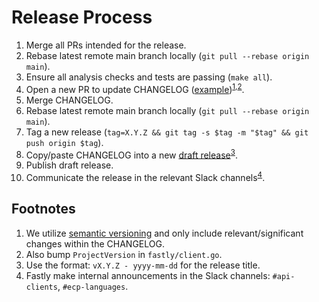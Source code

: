 # Release Process

1. Merge all PRs intended for the release.
2. Rebase latest remote main branch locally (`git pull --rebase origin main`).
3. Ensure all analysis checks and tests are passing (`make all`).
4. Open a new PR to update CHANGELOG ([example](https://github.com/fastly/go-fastly/pull/272))<sup>[1](#note1),[2](#note2)</sup>.
5. Merge CHANGELOG.
6. Rebase latest remote main branch locally (`git pull --rebase origin main`).
7. Tag a new release (`tag=X.Y.Z && git tag -s $tag -m "$tag" && git push origin $tag`).
8. Copy/paste CHANGELOG into a new [draft release](https://github.com/fastly/go-fastly/releases)<sup>[3](#note3)</sup>.
9. Publish draft release.
10. Communicate the release in the relevant Slack channels<sup>[4](#note4)</sup>.

## Footnotes

1. <a name="note1"></a>We utilize [semantic versioning](https://semver.org/) and only include relevant/significant changes within the CHANGELOG.
2. <a name="note2"></a>Also bump `ProjectVersion` in `fastly/client.go`.
3. <a name="note3"></a>Use the format: `vX.Y.Z - yyyy-mm-dd` for the release title.
4. <a name="note4"></a>Fastly make internal announcements in the Slack channels: `#api-clients`, `#ecp-languages`.
